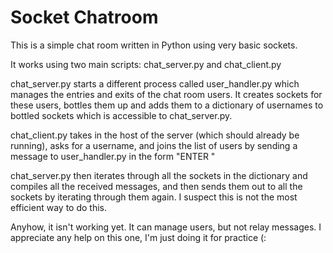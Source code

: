 # Socket Chatroom

This is a simple chat room written in Python using very basic sockets.

It works using two main scripts: chat\_server.py and chat\_client.py

chat\_server.py starts a different process called user\_handler.py which manages the entries and exits of the chat room users. It creates sockets for these users, bottles them up and adds them to a dictionary of usernames to bottled sockets which is accessible to chat\_server.py.

chat\_client.py takes in the host of the server (which should already be running), asks for a username, and joins the list of users by sending a message to user\_handler.py in the form "ENTER <username>"

chat\_server.py then iterates through all the sockets in the dictionary and compiles all the received messages, and then sends them out to all the sockets by iterating through them again. I suspect this is not the most efficient way to do this.

Anyhow, it isn't working yet. It can manage users, but not relay messages. I appreciate any help on this one, I'm just doing it for practice (:
